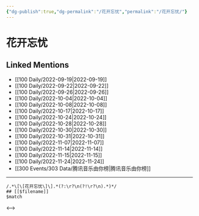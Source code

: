 ```yaml
---
{"dg-publish":true,"dg-permalink":"/花开忘忧","permalink":"/花开忘忧/"}
---
```


# 花开忘忧

## Linked Mentions
- [[100 Daily/2022-09-19\|2022-09-19]]
- [[100 Daily/2022-09-22\|2022-09-22]]
- [[100 Daily/2022-09-26\|2022-09-26]]
- [[100 Daily/2022-10-04\|2022-10-04]]
- [[100 Daily/2022-10-08\|2022-10-08]]
- [[100 Daily/2022-10-17\|2022-10-17]]
- [[100 Daily/2022-10-24\|2022-10-24]]
- [[100 Daily/2022-10-28\|2022-10-28]]
- [[100 Daily/2022-10-30\|2022-10-30]]
- [[100 Daily/2022-10-31\|2022-10-31]]
- [[100 Daily/2022-11-07\|2022-11-07]]
- [[100 Daily/2022-11-14\|2022-11-14]]
- [[100 Daily/2022-11-15\|2022-11-15]]
- [[100 Daily/2022-11-24\|2022-11-24]]
- [[300 Events/303 Data/腾讯音乐由你榜\|腾讯音乐由你榜]]


---

```expander
/.*\[\[花开忘忧\]\].*(?:\r?\n(?!\r?\n).*)*/
## [[$filename]]
$match
```

<-->